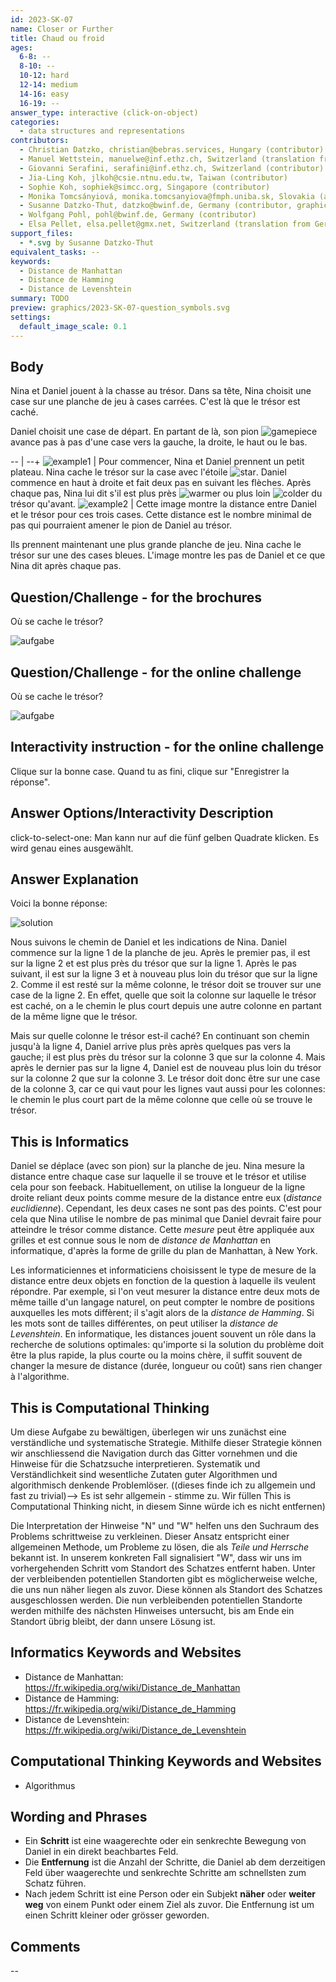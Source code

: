 ```yaml
---
id: 2023-SK-07
name: Closer or Further
title: Chaud ou froid
ages:
  6-8: --
  8-10: --
  10-12: hard
  12-14: medium
  14-16: easy
  16-19: --
answer_type: interactive (click-on-object)
categories:
  - data structures and representations
contributors:
  - Christian Datzko, christian@bebras.services, Hungary (contributor)
  - Manuel Wettstein, manuelwe@inf.ethz.ch, Switzerland (translation from English into German)
  - Giovanni Serafini, serafini@inf.ethz.ch, Switzerland (contributor)
  - Jia-Ling Koh, jlkoh@csie.ntnu.edu.tw, Taiwan (contributor)
  - Sophie Koh, sophiek@simcc.org, Singapore (contributor)
  - Monika Tomcsányiová, monika.tomcsanyiova@fmph.uniba.sk, Slovakia (author)
  - Susanne Datzko-Thut, datzko@bwinf.de, Germany (contributor, graphics)
  - Wolfgang Pohl, pohl@bwinf.de, Germany (contributor)
  - Elsa Pellet, elsa.pellet@gmx.net, Switzerland (translation from German into French)
support_files:
  - *.svg by Susanne Datzko-Thut
equivalent_tasks: --
keywords:
  - Distance de Manhattan
  - Distance de Hamming
  - Distance de Levenshtein
summary: TODO
preview: graphics/2023-SK-07-question_symbols.svg
settings:
  default_image_scale: 0.1
---
```



[star]: graphics/2023-SK-07_stern.svg "Stern (20px)"
[warmer]: graphics/2023-SK-07-warmer.svg "Wärmer (12px)"
[colder]: graphics/2023-SK-07-colder.svg "Kälter (20px)"
[gamepiece]: graphics/2023-SK-07-Daniel.svg "Spielfigur von Daniel (15px)"


## Body

Nina et Daniel jouent à la chasse au trésor. Dans sa tête, Nina choisit une case sur une planche de jeu à cases carrées. C'est là que le trésor est caché.

Daniel choisit une case de départ. En partant de là, son pion ![gamepiece] avance pas à pas d'une case vers la gauche, la droite, le haut ou le bas.

-- | --+
![example1](graphics/2023-SK-07-example1.svg "Exemple chaud et froid") | Pour commencer, Nina et Daniel prennent un petit plateau. Nina cache le trésor sur la case avec l'étoile ![star]. Daniel commence en haut à droite et fait deux pas en suivant les flèches. Après chaque pas, Nina lui dit s'il est plus près ![warmer] ou plus loin ![colder] du trésor qu'avant.
![example2](graphics/2023-SK-07-example3.svg "Exemple avec trésor") | Cette image montre la distance entre Daniel et le trésor pour ces trois cases. Cette distance est le nombre minimal de pas qui pourraient amener le pion de Daniel au trésor.

Ils prennent maintenant une plus grande planche de jeu. Nina cache le trésor sur une des cases bleues. L'image montre les pas de Daniel et ce que Nina dit après chaque pas.

## Question/Challenge - for the brochures

Où se cache le trésor?

![aufgabe](graphics/2023-SK-07-question_symbols.svg "challenge")


## Question/Challenge - for the online challenge

Où se cache le trésor?

![aufgabe](interactive/2023-SK-07-question-interactive.svg)


## Interactivity instruction - for the online challenge

Clique sur la bonne case. Quand tu as fini, clique sur "Enregistrer la réponse".

## Answer Options/Interactivity Description

click-to-select-one:  Man kann nur auf die fünf gelben Quadrate klicken. Es wird genau eines ausgewählt.

## Answer Explanation

Voici la bonne réponse:

![solution](graphics/2023-SK-07-solution_compatible.svg "Solution")

Nous suivons le chemin de Daniel et les indications de Nina. Daniel commence sur la ligne 1 de la planche de jeu. Après le premier pas, il est sur la ligne 2 et est plus près du trésor que sur la ligne 1. Après le pas suivant, il est sur la ligne 3 et à nouveau plus loin du trésor que sur la ligne 2. Comme il est resté sur la même colonne, le trésor doit se trouver sur une case de la ligne 2. En effet, quelle que soit la colonne sur laquelle le trésor est caché, on a le chemin le plus court depuis une autre colonne en partant de la même ligne que le trésor.

Mais sur quelle colonne le trésor est-il caché? En continuant son chemin jusqu'à la ligne 4, Daniel arrive plus près après quelques pas vers la gauche; il est plus près du trésor sur la colonne 3 que sur la colonne 4. Mais après le dernier pas sur la ligne 4, Daniel est de nouveau plus loin du trésor sur la colonne 2 que sur la colonne 3. Le trésor doit donc être sur une case de la colonne 3, car ce qui vaut pour les lignes vaut aussi pour les colonnes: le chemin le plus court part de la même colonne que celle où se trouve le trésor.

## This is Informatics

Daniel se déplace (avec son pion) sur la planche de jeu. Nina mesure la distance entre chaque case sur laquelle il se trouve et le trésor et utilise cela pour son feeback. Habituellement, on utilise la longueur de la ligne droite reliant deux points comme mesure de la distance entre eux (_distance euclidienne_). Cependant, les deux cases ne sont pas des points. C'est pour cela que Nina utilise le nombre de pas minimal que Daniel devrait faire pour atteindre le trésor comme distance. Cette _mesure_ peut être appliquée aux grilles et est connue sous le nom de _distance de Manhattan_ en informatique, d'après la forme de grille du plan de Manhattan, à New York.

Les informaticiennes et informaticiens choisissent le type de mesure de la distance entre deux objets en fonction de la question à laquelle ils veulent répondre. Par exemple, si l'on veut mesurer la distance entre deux mots de même taille d'un langage naturel, on peut compter le nombre de positions auxquelles les mots diffèrent; il s'agit alors de la _distance de Hamming_. Si les mots sont de tailles différentes, on peut utiliser la _distance de Levenshtein_. En informatique, les distances jouent souvent un rôle dans la recherche de solutions optimales: qu'importe si la solution du problème doit être la plus rapide, la plus courte ou la moins chère, il suffit souvent de changer la mesure de distance (durée, longueur ou coût) sans rien changer à l'algorithme.


## This is Computational Thinking

Um diese Aufgabe zu bewältigen, überlegen wir uns zunächst eine verständliche und systematische Strategie. Mithilfe dieser Strategie können wir anschliessend die Navigation durch das Gitter vornehmen und die Hinweise für die Schatzsuche interpretieren. Systematik und Verständlichkeit sind wesentliche Zutaten guter Algorithmen und algorithmisch denkende Problemlöser. ((dieses finde ich zu allgemein und fast zu trivial)--> Es ist sehr allgemein - stimme zu. Wir füllen This is Computational Thinking nicht, in diesem Sinne würde ich es nicht entfernen)

Die Interpretation der Hinweise "N" und "W" helfen uns den Suchraum des Problems schrittweise zu verkleinen. Dieser Ansatz entspricht einer allgemeinen Methode, um Probleme zu lösen, die als _Teile und Herrsche_ bekannt ist. In unserem konkreten Fall signalisiert "W", dass wir uns im vorhergehenden Schritt vom Standort des Schatzes entfernt haben. Unter der verbleibenden potentiellen Standorten gibt es möglicherweise welche, die uns nun näher liegen als zuvor. Diese können als Standort des Schatzes ausgeschlossen werden. Die nun verbleibenden potentiellen Standorte werden mithilfe des nächsten Hinweises untersucht, bis am Ende ein Standort übrig bleibt, der dann unsere Lösung ist.

## Informatics Keywords and Websites

- Distance de Manhattan: https://fr.wikipedia.org/wiki/Distance_de_Manhattan
- Distance de Hamming: https://fr.wikipedia.org/wiki/Distance_de_Hamming
- Distance de Levenshtein: https://fr.wikipedia.org/wiki/Distance_de_Levenshtein


## Computational Thinking Keywords and Websites

 - Algorithmus


## Wording and Phrases
 - Ein __Schritt__ ist eine waagerechte oder ein senkrechte Bewegung von Daniel in ein direkt beachbartes Feld.
 - Die __Entfernung__ ist die Anzahl der Schritte, die Daniel ab dem derzeitigen Feld über waagerechte und senkrechte Schritte am schnellsten zum Schatz führen.
 - Nach jedem Schritt ist eine Person oder ein Subjekt __näher__ oder __weiter weg__ von einem Punkt oder einem Ziel als zuvor. Die Entfernung ist um einen Schritt kleiner oder grösser geworden.


## Comments

--